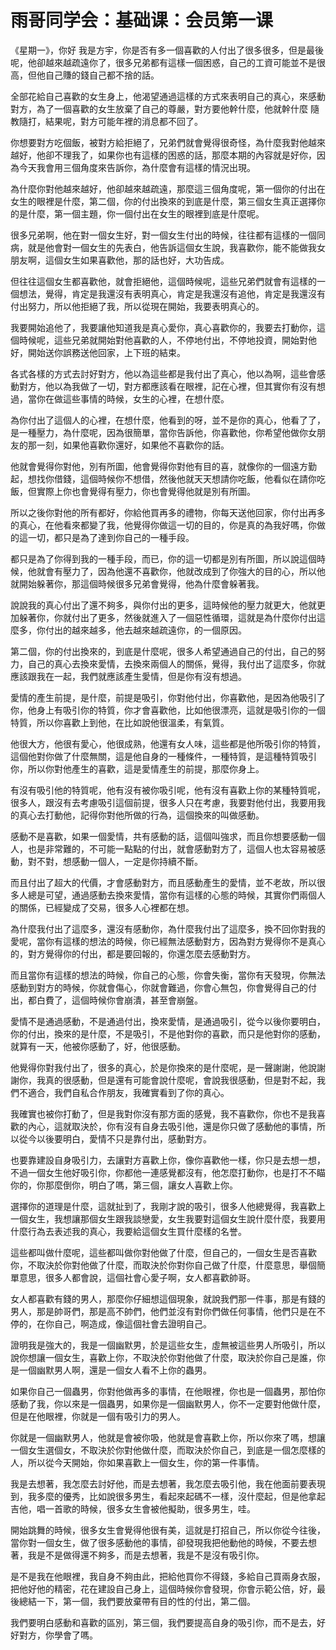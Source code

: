 # 雨哥同学会：基础课：会员第一课

《星期一》，你好 我是方宇，你是否有多一個喜歡的人付出了很多很多，但是最後呢，他卻越來越疏遠你了，很多兄弟都有這樣一個困惑，自己的工資可能並不是很高，但他自己賺的錢自己都不捨的話。

全部花給自己喜歡的女生身上，他渴望通過這樣的方式來表明自己的真心，來感動對方，為了一個喜歡的女生放棄了自己的尊嚴，對方要他幹什麼，他就幹什麼 隨教隨打，結果呢，對方可能年裡的消息都不回了。

你想要對方吃個飯，被對方給拒絕了，兄弟們就會覺得很奇怪，為什麼我對他越來越好，他卻不理我了，如果你也有這樣的困惑的話，那麼本期的內容就是好你，因為今天我會用三個角度來告訴你，為什麼會有這樣的情況出現。

為什麼你對他越來越好，他卻越來越疏遠，那麼這三個角度呢，第一個你的付出在女生的眼裡是什麼，第二個，你的付出換來的到底是什麼，第三個女生真正選擇你的是什麼，第一個主題，你一個付出在女生的眼裡到底是什麼呢。

很多兄弟啊，他在對一個女生好，對一個女生付出的時候，往往都有這樣的一個同病，就是他會對一個女生的先表白，他告訴這個女生說，我喜歡你，能不能做我女朋友啊，這個女生如果喜歡他，那的話也好，大功告成。

但往往這個女生都喜歡他，就會拒絕他，這個時候呢，這些兄弟們就會有這樣的一個想法，覺得，肯定是我還沒有表明真心，肯定是我還沒有追他，肯定是我還沒有付出努力，所以他拒絕了我，所以從現在開始，我要表明真心的。

我要開始追他了，我要讓他知道我是真心愛你，真心喜歡你的，我要去打動你，這個時候呢，這些兄弟就開始對他喜歡的人，不停地付出，不停地投資，開始對他好，開始送你誤務送他回家，上下班的結束。

各式各樣的方式去討好對方，他以為這些都是我付出了真心，他以為啊，這些會感動對方，他以為我做了一切，對方都應該看在眼裡，記在心裡，但其實你有沒有想過，當你在做這些事情的時候，女生的心裡，在想什麼。

為你付出了這個人的心裡，在想什麼，他看到的呀，並不是你的真心，他看了了，是一種壓力，為什麼呢，因為很簡單，當你告訴他，你喜歡他，你希望他做你女朋友的那一刻，如果他喜歡你還好，如果他不喜歡你的話。

他就會覺得你對他，別有所圖，他會覺得你對他有目的喜，就像你的一個遠方勤起，想找你借錢，這個時候你不想借，然後他就天天想請你吃飯，他看似在請你吃飯，但實際上你也會覺得有壓力，你也會覺得他就是別有所圖。

所以之後你對他的所有都好，你給他買再多的禮物，你每天送他回家，你付出再多的真心，在他看來都變了我，他覺得你做這一切的目的，你是真的為我好嗎，你做的這一切，都只是為了達到你自己的一種手段。

都只是為了你得到我的一種手段，而已，你的這一切都是別有所圖，所以說這個時候，他就會有壓力了，因為他還不喜歡你，他就改成到了你強大的目的心，所以他就開始躲著你，那這個時候很多兄弟會覺得，他為什麼會躲著我。

說說我的真心付出了還不夠多，與你付出的更多，這時候他的壓力就更大，他就更加躲著你，你就付出了更多，然後就進入了一個惡性循環，這就是為什麼你付出這麼多，你付出的越來越多，他去越來越疏遠你，的一個原因。

第二個，你的付出換來的，到底是什麼呢，很多人希望通過自己的付出，自己的努力，自己的真心去換來愛情，去換來兩個人的關係，覺得，我付出了這麼多，你就應該跟我在一起，我們就應該產生愛情，但是你有沒有想過。

愛情的產生前提，是什麼，前提是吸引，你對他付出，你喜歡他，是因為他吸引了你，他身上有吸引你的特質，你才會喜歡他，比如他很漂亮，這就是吸引你的一個特質，所以你喜歡上到他，在比如說他很溫柔，有氣質。

他很大方，他很有愛心，他很成熟，他還有女人味，這些都是他所吸引你的特質，這個他對你做了什麼無關，這是他自身的一種條件，一種特質，是這種特質吸引你，所以你對他產生的喜歡，這是愛情產生的前提，那麼你身上。

有沒有吸引他的特質呢，他有沒有被你吸引呢，他有沒有喜歡上你的某種特質呢，很多人，跟沒有去考慮吸引這個前提，很多人只在考慮，我要對他付出，我要用我的真心去打動他，記得你對他所做的行為，這個換來的叫做感動。

感動不是喜歡，如果一個愛情，共有感動的話，這個叫強求，而且你想要感動一個人，也是非常難的，不可能一點點的付出，就會感動對方了，這個人也太容易被感動，對不對，想感動一個人，一定是你持續不斷。

而且付出了超大的代價，才會感動對方，而且感動產生的愛情，並不老故，所以很多人總是可望，通過感動去換來愛情，當你有這樣的心態的時候，其實你們兩個人的關係，已經變成了交易，很多人心裡都在想。

為什麼我付出了這麼多，還沒有感動你，為什麼我付出了這麼多，換不回你對我的愛呢，當你有這樣的想法的時候，你已經無法感動對方，因為對方覺得你不是真心的，對方覺得你的付出，都是要回報的，你還怎麼去感動對方。

而且當你有這樣的想法的時候，你自己的心態，你會失衡，當你有天發現，你無法感動到對方的時候，你就會傷心，你就會難過，你會心無包，你會覺得自己的付出，都白費了，這個時候你會崩潰，甚至會崩盤。

愛情不是通過感動，不是通過付出，換來愛情，是通過吸引，從今以後你要明白，你的付出，換來的是什麼，不是吸引，不是他對你的喜歡，而只是他對你的感動，就算有一天，他被你感動了，好，他很感動。

他覺得你對我付出了，很多的真心，於是你換來的是什麼呢，是一聲謝謝，他說謝謝你，我真的很感動，但是還有可能會說什麼呢，會說我很感動，但是對不起，我們不適合，我們自私合作朋友，我確實看到了你的真心。

我確實也被你打動了，但是我對你沒有那方面的感覺，我不喜歡你，你也不是我喜歡的內心，這就取決於，你有沒有自身去吸引他，還是你只做了感動他的事情，所以從今以後要明白，愛情不只是靠付出，感動對方。

也要靠建設自身吸引力，去讓對方喜歡上你，像你喜歡他一樣，你只是去想一想，不過一個女生他好吸引你，你都他一連感覺都沒有，他怎麼打動你，也是打不不瞄你的，你那麼倒你，明白了嗎，第三個，讓女人喜歡上你。

選擇你的道理是什麼，這就扯到了，我剛才說的吸引，很多人他總覺得，我喜歡上一個女生，我想讓那個女生跟我談戀愛，女生我要對這個女生說什麼什麼，我要用什麼行為去表述我的真心，我要給這個女生買什麼樣的名誉。

這些都叫做什麼呢，這些都叫做你對他做了什麼，但自己的，一個女生是否喜歡你，不取決於你對他做了什麼，而取決於你對你自己做了什麼，什麼意思，舉個簡單意思，很多人都會說，這個社會心愛子啊，女人都喜歡帥哥。

女人都喜歡有錢的男人，那麼你仔細想這個現象，就說我們那一件事，那是有錢的男人，那是帥哥們，那是高不帥們，他們並沒有對你們做任何事情，他們只是在不停的，在你自己，啊造成，像這個社會去證明自己。

證明我是強大的，我是一個幽默男，於是這些女生，虛無被這些男人所吸引，所以說你想讓一個女生，喜歡上你，不取決於你對他做了什麼，取決於你自己是誰，你是一個幽默男人啊，還是一個女人看不上你的蟲男。

如果你自己一個蟲男，你對他做再多的事情，在他眼裡，你也是一個蟲男，那怕你感動了我，你以來是一個蟲男，如果你是一個幽默男人，你不一定要對他做什麼，但是在他眼裡，你就是一個有吸引力的男人。

你就是一個幽默男人，他就是會被你吸，他就是會喜歡上你，所以你來了嗎，想讓一個女生選個女，不取決於你對他做什麼，而取決於你自己，到底是一個怎麼樣的人，所以從今天開始，你如果喜歡上一個女生，你的第一件事情。

我是去想著，我怎麼去討好他，而是去想著，我怎麼去吸引他，我在他面前要表現到，我多麼的優秀，比如說很多男生，看起來起碼不一樣，沒什麼起，但是他拿起吉他，唱一首歌的時候，很多女生會被他擬助，很多男生，哇。

開始跳舞的時候，很多女生會覺得他很有美，這就是打招自己，所以你從今往後，當你對一個女生，做了很多感動他的事情，卻發現我把他動他的時候，不要去想著，我是不是做得還不夠多，而是去想著，我是不是沒有吸引你。

是不是我在他眼裡，我自身不夠由此，把給他買你不得錢，多給自己買兩身衣服，把他好他的精密，花在建設自己身上，這個時候你會發現，你會示範公倍，好，最後總結一下，第一個，我們要放棄帶有目的性的付出，第二個。

我們要明白感動和喜歡的區別，第三個，我們要提高自身的吸引你，而不是去，好好對方，你學會了嗎。